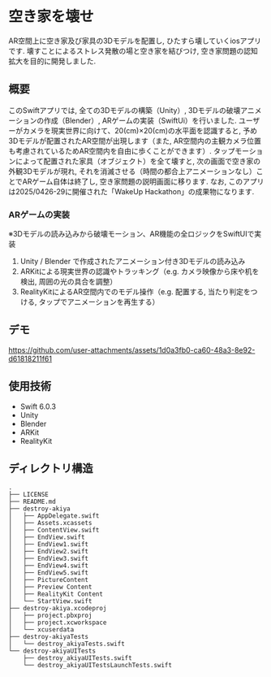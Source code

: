 空き家を壊せ
======================

AR空間上に空き家及び家具の3Dモデルを配置し, ひたすら壊していくiosアプリです. 
壊すことによるストレス発散の場と空き家を結びつけ, 空き家問題の認知拡大を目的に開発しました. 

## 概要

このSwiftアプリでは, 全ての3Dモデルの構築（Unity）, 3Dモデルの破壊アニメーションの作成（Blender）, ARゲームの実装（SwiftUi）を行いました. 
ユーザーがカメラを現実世界に向けて、20(cm)×20(cm)の水平面を認識すると, 予め3Dモデルが配置されたAR空間が出現します（また, AR空間内の主観カメラ位置も考慮されているためAR空間内を自由に歩くことができます）. タップモーションによって配置された家具（オブジェクト）を全て壊すと, 次の画面で空き家の外観3Dモデルが現れ, それを消滅させる（時間の都合上アニメーションなし）ことでARゲーム自体は終了し, 空き家問題の説明画面に移ります. なお, このアプリは2025/0426-29に開催された「WakeUp Hackathon」の成果物になります. 

### ARゲームの実装  
※3Dモデルの読み込みから破壊モーション、AR機能の全ロジックをSwiftUIで実装
1. Unity / Blender で作成されたアニメーション付き3Dモデルの読み込み  
2. ARKitによる現実世界の認識やトラッキング（e.g. カメラ映像から床や机を検出, 周囲の光の具合を調整）
3. RealityKitによるAR空間内でのモデル操作（e.g. 配置する, 当たり判定をつける, タップでアニメーションを再生する）

## デモ
https://github.com/user-attachments/assets/1d0a3fb0-ca60-48a3-8e92-d61818211f61

## 使用技術

- Swift 6.0.3
- Unity
- Blender
- ARKit
- RealityKit 

## ディレクトリ構造

```
.
├── LICENSE
├── README.md
├── destroy-akiya
│   ├── AppDelegate.swift
│   ├── Assets.xcassets
│   ├── ContentView.swift
│   ├── EndView.swift
│   ├── EndView1.swift
│   ├── EndView2.swift
│   ├── EndView3.swift
│   ├── EndView4.swift
│   ├── EndView5.swift
│   ├── PictureContent
│   ├── Preview Content
│   ├── RealityKit Content
│   └── StartView.swift
├── destroy-akiya.xcodeproj
│   ├── project.pbxproj
│   ├── project.xcworkspace
│   └── xcuserdata
├── destroy-akiyaTests
│   └── destroy_akiyaTests.swift
└── destroy-akiyaUITests
    ├── destroy_akiyaUITests.swift
    └── destroy_akiyaUITestsLaunchTests.swift
```
